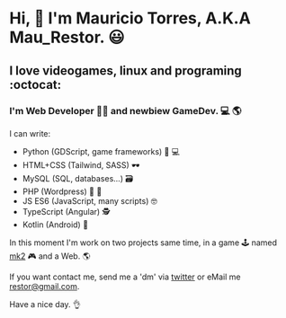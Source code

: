 # Hi, 👋 I'm Mauricio Torres, A.K.A Mau_Restor. 😃
## I love videogames, linux and programing :octocat:

### I'm Web Developer 👨‍💻 and newbiew GameDev. 💻 :earth_americas:

I can write:
* Python (GDScript, game frameworks) 🥃 💻
* HTML+CSS (Tailwind, SASS) 🕶
* MySQL (SQL, databases...) 🗃
* PHP (Wordpress) 🍺 🍕
* JS ES6 (JavaScript, many scripts) 🤓
* TypeScript (Angular) 🕵
* Kotlin (Android) 📱

In this moment I'm work on two projects same time, in a game 🕹 named [mk2](https://github.com/maurestor/mk2) 🎮 and a Web. 🌎

If you want contact me, send me a 'dm' via [twitter](https://twitter.com/mau_restor) or eMail me restor@gmail.com.

Have a nice day. 👌
